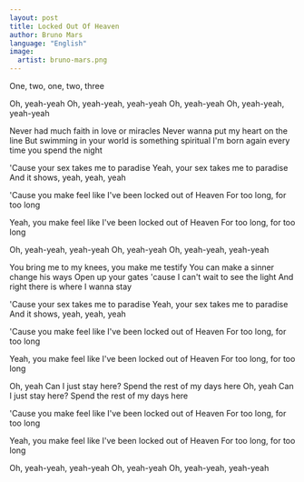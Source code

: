 ```yaml
---
layout: post
title: Locked Out Of Heaven
author: Bruno Mars
language: "English"
image:
  artist: bruno-mars.png
---
```

One, two, one, two, three

Oh, yeah-yeah
Oh, yeah-yeah, yeah-yeah
Oh, yeah-yeah
Oh, yeah-yeah, yeah-yeah

Never had much faith in love or miracles
Never wanna put my heart on the line
But swimming in your world is something spiritual
I'm born again every time you spend the night

'Cause your sex takes me to paradise
Yeah, your sex takes me to paradise
And it shows, yeah, yeah, yeah

'Cause you make feel like
I've been locked out of Heaven
For too long, for too long

Yeah, you make feel like
I've been locked out of Heaven
For too long, for too long

Oh, yeah-yeah, yeah-yeah
Oh, yeah-yeah
Oh, yeah-yeah, yeah-yeah

You bring me to my knees, you make me testify
You can make a sinner change his ways
Open up your gates 'cause I can't wait to see the light
And right there is where I wanna stay

'Cause your sex takes me to paradise
Yeah, your sex takes me to paradise
And it shows, yeah, yeah, yeah

'Cause you make feel like
I've been locked out of Heaven
For too long, for too long

Yeah, you make feel like
I've been locked out of Heaven
For too long, for too long

Oh, yeah
Can I just stay here? Spend the rest of my days here
Oh, yeah
Can I just stay here? Spend the rest of my days here

'Cause you make feel like
I've been locked out of Heaven
For too long, for too long

Yeah, you make feel like
I've been locked out of Heaven
For too long, for too long

Oh, yeah-yeah, yeah-yeah
Oh, yeah-yeah
Oh, yeah-yeah, yeah-yeah
